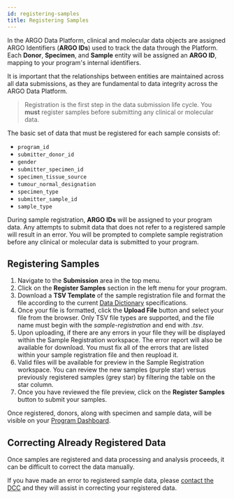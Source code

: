 ```yaml
---
id: registering-samples
title: Registering Samples
---
```


In the ARGO Data Platform, clinical and molecular data objects are assigned ARGO Identifiers (**ARGO IDs**) used to track the data through the Platform. Each **Donor**, **Specimen**, and **Sample** entity will be assigned an **ARGO ID**, mapping to your program's internal identifiers.

It is important that the relationships between entities are maintained across all data submissions, as they are fundamental to data integrity across the ARGO Data Platform.

> Registration is the first step in the data submission life cycle.  You **must** register samples before submitting any clinical or molecular data.

The basic set of data that must be registered for each sample consists of:
* `program_id`
* `submitter_donor_id`
* `gender`
* `submitter_specimen_id`
* `specimen_tissue_source`
* `tumour_normal_designation`
* `specimen_type`
* `submitter_sample_id`
* `sample_type`

During sample registration, **ARGO IDs** will be assigned to your program data. Any attempts to submit data that does not refer to a registered sample will result in an error. You will be prompted to complete sample registration before any clinical or molecular data is submitted to your program.

## Registering Samples
1. Navigate to the **Submission** area in the top menu.
1. Click on the **Register Samples** section in the left menu for your program.
1. Download a **TSV Template** of the sample registration file and format the file according to the current [Data Dictionary](/dictionary) specifications.
1. Once your file is formatted, click the **Upload File** button and select your file from the browser. Only TSV file types are supported, and the file name must begin with the *sample-registration* and end with _.tsv_.
1. Upon uploading, if there are any errors in your file they will be displayed within the Sample Registration workspace. The error report will also be available for download. You must fix all of the errors that are listed within your sample registration file and then reupload it.
1. Valid files will be available for preview in the Sample Registration workspace.  You can review the new samples (purple star) versus previously registered samples (grey star) by filtering the table on the star column.
1. Once you have reviewed the file preview, click on the **Register Samples** button to submit your samples.

Once registered, donors, along with specimen and sample data, will be visible on your [Program Dashboard](/docs/submitted-data).

## Correcting Already Registered Data
Once samples are registered and data processing and analysis proceeds, it can be difficult to correct the data manually.

If you have made an error to registered sample data, please [contact the DCC](https://platform.icgc-argo.org/contact) and they will assist in correcting your registered data.  
